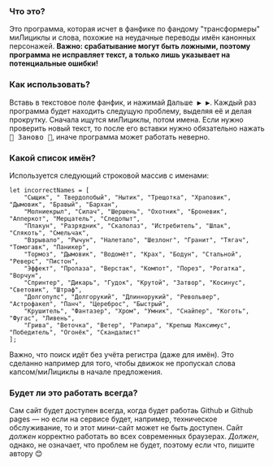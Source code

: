 
### Что это?
Это программа, которая исчет в фанфике по фандому "трансформеры"
миЛициклы и слова, похожие на неудачные переводы имён канонных персонажей.
**Важно: срабатывание могут быть ложными, поэтому программа не исправляет текст, а только лишь указывает на потенциальные ошибки!**

### Как использовать?
Вставь в текстовое поле фанфик, и нажимай <kbd>Дальше  ▶ ▶</kbd>. Каждый раз программа будет находить следущую проблему,
выделяя её и делая прокрутку.
Сначала ищутся миЛициклы, потом имена. Если нужно проверить новый текст,
то после его вставки нужно обязательно нажать <kbd>🔁 Заново 🔁</kbd>,
иначе программа может работать неверно.

### Какой список имён?
Используется следующий строковой массив с именами:
```
let incorrectNames = [
    "Сыщик", " Твердолобый", "Нытик", "Трещотка", "Храповик", "Дымовик", "Бравый", "Бархан",
    "Молниекрыл", "Силач", "Шершень", "Охотник", "Броневик", "Апперкот", "Мерцатель", "Следопыт",
    "Плакун", "Разрядник", "Скалолаз", "Истребитель", "Шлак", "Слякоть", "Смельчак", 
    "Взрывало", "Рычун", "Налетало", "Шезлонг", "Гранит", "Тягач", "Томогавк", "Паникер", 
    "Тормоз", "Дымовик", "Водомёт", "Крах", "Бодун", "Стальной", "Реверс", "Пистон",
    "Эффект", "Пролаза", "Верстак", "Компот", "Порез", "Рогатка", "Ворчун",
    "Спринтер", "Дикарь", "Гудок", "Крутой", "Затвор", "Косинус", "Световик", "Штраф",
    "Долгопупс", "Долгорукий", "Длиннорукий", "Револьвер", "Астрофакел", "Панч", "Цереброс", "Быстрый",
    "Крушитель", "Фантазер", "Хром", "Умник", "Снайпер", "Коготь", "Фугас", "Ливень", 
    "Грива", "Веточка", "Ветер", "Рапира", "Крепыш Максимус", "Победитель", "Огонёк", "Скандалист"
];
```
Важно, что поиск идёт без учёта регистра (даже для имён). Это сделанно например для того,
чтобы движок не пропускал слова капсом/миЛициклы в начале предложения.

### Будет ли это работать всегда?
Сам сайт будет доступен всегда, когда
будет работаь Github и Github pages — но если на сервисе будет, например,
техническое обслуживание, то и этот мини-сайт может не быть доступен.
Сайт *должен* корректно работать во всех современных браузерах. *Должен*, однако,
не означает, что проблем не будет, поэтому если что, пишите автору 😊